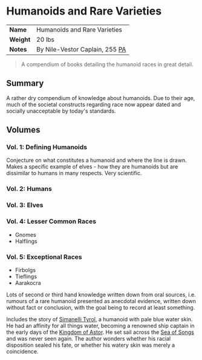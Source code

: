 # Humanoids and Rare Varieties

|||
| --- | --- |
| **Name** | Humanoids and Rare Varieties | item.2
| **Weight** | 20 lbs |
| **Notes** | By Nile-Vestor Caplain, 255 [PA](../../history/calendars/astorian-calendar.md) |

> A compendium of books detailing the humanoid races in great detail.

## Summary

A rather dry compendium of knowledge about humanoids. Due to their age, much of the societal constructs regarding race now appear dated and socially unacceptable by today's standards.

## Volumes

### Vol. 1: Defining Humanoids

Conjecture on what constitutes a humanoid and where the line is drawn. Makes a specific example of elves - how they are humanoids but are dissimilar to humans in many respects. Very scientific.

### Vol. 2: Humans

### Vol. 3: Elves

### Vol. 4: Lesser Common Races

- Gnomes
- Halflings

### Vol. 5: Exceptional Races

- Firbolgs
- Tieflings
- Aarakocra

Lots of second or third hand knowledge written down from oral sources, i.e. rumours of a rare humanoid presented as anecdotal evidence, written down without fact or conclusion, with the goal being to record at least something.

Includes the story of [Simanelli Tyrol](../../characters/simanelli-tyrol.md), a humanoid with pale blue water skin. He had an affinity for all things water, becoming a renowned ship captain in the early days of the [Kingdom of Astor](../../civilisations/kingdom-of-astor/kingdom-of-astor.md). He set sail across the [Sea of Songs](../../places/topography/seas-bays/sea-of-songs.md) and was never seen again. The author wonders whether his racial disposition sealed his fate, or whether his watery skin was merely a coincidence.
